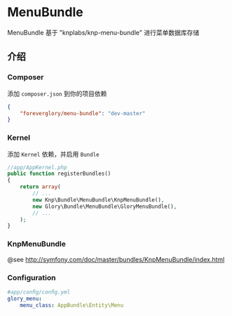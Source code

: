 MenuBundle
===========

MenuBundle 基于 "knplabs/knp-menu-bundle" 进行菜单数据库存储

介绍
------------

### Composer

添加 `composer.json` 到你的项目依赖
```json
{
    "foreverglory/menu-bundle": "dev-master"
}
```
### Kernel

添加 `Kernel` 依赖，并启用 `Bundle`
```php
//app/AppKernel.php
public function registerBundles()
{
    return array(
        // ...
        new Knp\Bundle\MenuBundle\KnpMenuBundle(),
        new Glory\Bundle\MenuBundle\GloryMenuBundle(),
        // ...
    );
}
```

### KnpMenuBundle 
@see http://symfony.com/doc/master/bundles/KnpMenuBundle/index.html

### Configuration
```yaml
#app/conﬁg/conﬁg.yml
glory_menu:
    menu_class: AppBundle\Entity\Menu
```